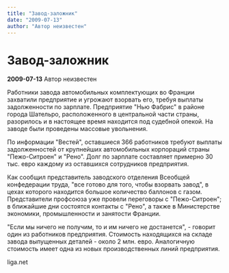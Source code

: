 ```yaml
---
title: "Завод-заложник"
date: "2009-07-13"
author: "Автор неизвестен"
---
```


# Завод-заложник

**2009-07-13** Автор неизвестен

Работники завода автомобильных комплектующих во Франции захватили предприятие и угрожают взорвать его, требуя выплаты задолженности по зарплате. Предприятие "Нью Фабрис" в районе города Шательро, расположенного в центральной части страны, разорилось и в настоящее время находится под судебной опекой. На заводе были проведены массовые увольнения.

По информации "Вестей", оставшиеся 366 работников требуют выплаты задолженностей от крупнейших автомобильных корпораций страны "Пежо-Ситроен" и "Рено". Долг по зарплате составляет примерно 30 тыс. евро каждому из оставшихся сотрудников предприятия.

Как сообщил представитель заводского отделения Всеобщей конфедерации труда, "все готово для того, чтобы взорвать завод", в цехах которого находится большое количество баллонов с газом. Представители профсоюза уже провели переговоры с "Пежо-Ситроен"; в ближайшие дни состоятся контакты с "Рено", а также в Министерстве экономики, промышленности и занятости Франции.

"Если мы ничего не получим, то и им ничего не достанется", - говорит один из работников предприятия. Стоимость находящихся на складе завода выпущенных деталей - около 2 млн. евро. Аналогичную стоимость имеет одна из новых производственных линий предприятия.

liga.net
